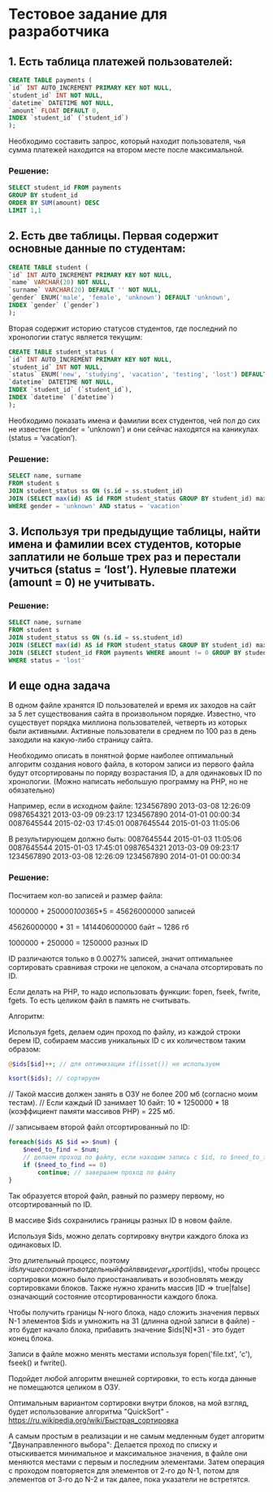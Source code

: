 # Тестовое задание для разработчика

## 1. Есть таблица платежей пользователей:
```sql
CREATE TABLE payments (
`id` INT AUTO_INCREMENT PRIMARY KEY NOT NULL,
`student_id` INT NOT NULL,
`datetime` DATETIME NOT NULL,
`amount` FLOAT DEFAULT 0,
INDEX `student_id` (`student_id`)
);
```
Необходимо составить запрос, который находит пользователя, чья сумма платежей находится на втором месте после максимальной.

### Решение:
```sql
SELECT student_id FROM payments
GROUP BY student_id
ORDER BY SUM(amount) DESC
LIMIT 1,1
```
## 2. Есть две таблицы. Первая содержит основные данные по студентам:
```sql
CREATE TABLE student (
`id` INT AUTO_INCREMENT PRIMARY KEY NOT NULL,
`name` VARCHAR(20) NOT NULL,
`surname` VARCHAR(20) DEFAULT '' NOT NULL,
`gender` ENUM('male', 'female', 'unknown') DEFAULT 'unknown',
INDEX `gender` (`gender`)
);
```
Вторая содержит историю статусов студентов, где последний по хронологии статус является текущим:
```sql
CREATE TABLE student_status (
`id` INT AUTO_INCREMENT PRIMARY KEY NOT NULL,
`student_id` INT NOT NULL,
`status` ENUM('new', 'studying', 'vacation', 'testing', 'lost') DEFAULT 'new' NOT NULL,
`datetime` DATETIME NOT NULL,
INDEX `student_id` (`student_id`),
INDEX `datetime` (`datetime`)
);
```

Необходимо показать имена и фамилии всех студентов, чей пол до сих не известен (gender = 'unknown') и они сейчас находятся на каникулах (status = ‘vacation’).

### Решение:
```sql
SELECT name, surname
FROM student s
JOIN student_status ss ON (s.id = ss.student_id)
JOIN (SELECT max(id) AS id FROM student_status GROUP BY student_id) maxid ON (maxid.id = ss.id)
WHERE gender = 'unknown' AND status = 'vacation'
```
## 3. Используя три предыдущие таблицы, найти имена и фамилии всех студентов, которые заплатили не больше трех раз и перестали учиться (status = ‘lost’). Нулевые платежи (amount = 0) не учитывать.

### Решение:
```sql
SELECT name, surname
FROM student s
JOIN student_status ss ON (s.id = ss.student_id)
JOIN (SELECT max(id) AS id FROM student_status GROUP BY student_id) maxid ON (maxid.id = ss.id)
JOIN (SELECT student_id FROM payments WHERE amount != 0 GROUP BY student_id HAVING count(*) <= 3) p ON (p.student_id = s.id)
WHERE status = 'lost'
```
## И еще одна задача

В одном файле хранятся ID пользователей и время их заходов на сайт за 5 лет существования сайта в произвольном порядке. Известно, что существует порядка миллиона пользователей, четверть из которых были активными. Активные пользователи в среднем по 100 раз в день заходили на какую-либо страницу сайта.

Необходимо описать в понятной форме наиболее оптимальный алгоритм создания нового файла, в котором записи из первого файла будут отсортированы по поряду возрастания ID, а для одинаковых ID по хронологии. (Можно написать небольшую программу на PHP, но не обязательно)

Например, если в исходном файле:
1234567890 2013-03-08 12:26:09
0987654321 2013-03-09 09:23:17
1234567890 2014-01-01 00:00:34
0087645544 2015-02-03 17:45:01
0087645544 2015-01-03 11:05:06

В результирующем должно быть:
0087645544 2015-01-03 11:05:06
0087645544 2015-01-03 17:45:01
0987654321 2013-03-09 09:23:17
1234567890 2013-03-08 12:26:09
1234567890 2014-01-01 00:00:34

### Решение:

Посчитаем кол-во записей и размер файла:

1000000 + 250000*100*365*5 = 45626000000 записей

45626000000 * 31 = 1414406000000 байт ~ 1286 гб

1000000 + 250000 = 1250000 разных ID

ID различаются только в 0.0027% записей, значит оптимальнее сортировать сравнивая строки не целоком, а сначала отсортировать по ID.

Если делать на PHP, то надо использовать функции: fopen, fseek, fwrite, fgets. То есть целиком файл в память не считывать.

Алгоритм:

Используя fgets, делаем один проход по файлу, из каждой строки берем ID, собираем массив уникальных ID с их количеством таким образом:
```php
@$ids[$id]++; // для оптимизации if(isset()) не используем

ksort($ids); // сортируем
```
// Такой массив должен занять в ОЗУ не более 200 мб (согласно моим тестам).
// Если каждый ID занимает 10 байт: 10 * 1250000 * 18 (коэффициент памяти массивов PHP) = 225 мб.

// записываем второй файл отсортированный по ID:
```php
foreach($ids AS $id => $num) {
	$need_to_find = $num;
	// делаем проход по файлу, если находим запись с $id, то $need_to_find уменьшаем на 1 и копируем запись во второй файл.
	if ($need_to_find == 0)
		continue; // завершаем проход по файлу
}
```
Так образуется второй файл, равный по размеру первому, но отсортированный по ID.

В массиве $ids сохранились границы разных ID в новом файле.

Используя $ids, можно делать сортировку внутри каждого блока из одинаковых ID.

Это длительный процесс, поэтому $ids лучше сохранить в отдельный файл в виде var_export($ids), чтобы процесс сортировки можно было приостанавливать и возобновлять между сортировками блоков. Также нужно хранить массив [ID => true|false] означающий состояние отсортированности каждого блока.

Чтобы получить границы N-ного блока, надо сложить значения первых N-1 элементов $ids и умножить на 31 (длинна одной записи в файле) - это будет начало блока, прибавить значение $ids[N]*31 - это будет конец блока.

Записи в файле можно менять местами используя fopen('file.txt', 'c'), fseek() и fwrite().

Подойдет любой алгоритм внешней сортировки, то есть когда данные не помещаются целиком в ОЗУ.

Оптимальным вариантом сортировки внутри блоков, на мой взгляд, будет использование алгоритма "QuickSort" - https://ru.wikipedia.org/wiki/Быстрая_сортировка

А самым простым в реализации и не самым медленным будет алгоритм "Двунаправленного выбора":
Делается проход по списку и отыскивается минимальное и максимальное значения, в файле они меняются местами с первым и последним элементами.
Затем операция с проходом повторяется для элементов от 2-го до N-1, потом для элементов от 3-го до N-2 и так далее, пока указатели не встретятся.
